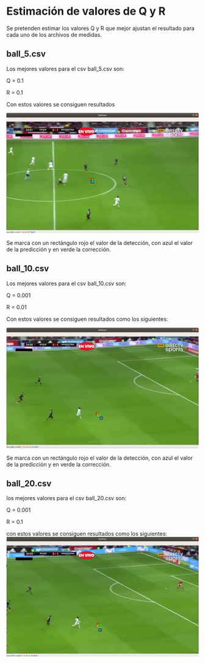 # Estimación de valores de Q y R
Se pretenden estimar los valores Q y R que mejor ajustan el resultado 
para cada uno de los archivos de medidas.

## ball_5.csv
Los mejores valores para el csv ball_5.csv son:

Q = 0.1

R = 0.1

Con estos valores se consiguen resultados 

![](data/ball_5.png)

Se marca con un rectángulo rojo el valor de la detección, con azul el valor
de la predicción y en verde la corrección.

## ball_10.csv
Los mejores valores para el csv ball_10.csv son:

Q = 0.001

R = 0.01

Con estos valores se consiguen resultados como los siguientes:

![](data/ball10.png)

Se marca con un rectángulo rojo el valor de la detección, con azul el valor
de la predicción y en verde la corrección.

## ball_20.csv
los mejores valores para el csv ball_20.csv son:

Q = 0.001

R = 0.1

con estos valores se consiguen resultados como los siguientes:
![](data/ball_20.png)